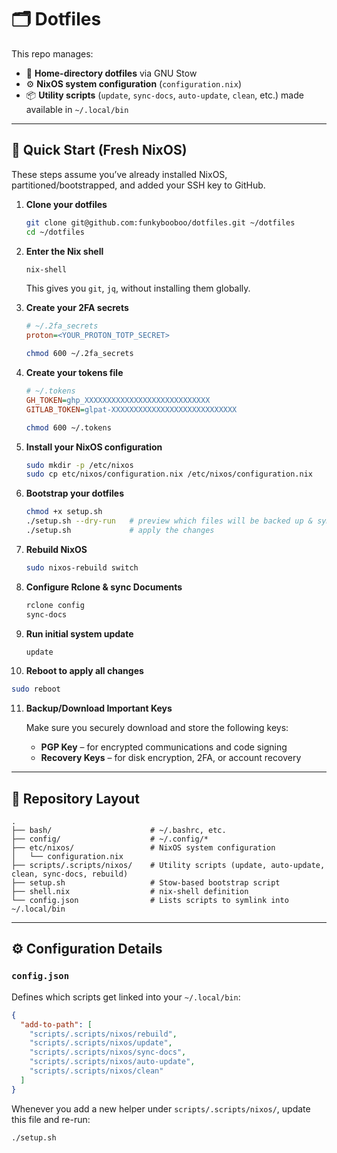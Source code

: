 # 🗂️ Dotfiles

This repo manages:

* 🧩 **Home-directory dotfiles** via GNU Stow
* ⚙️ **NixOS system configuration** (`configuration.nix`)
* 📦 **Utility scripts** (`update`, `sync-docs`, `auto-update`, `clean`, etc.) made available in `~/.local/bin`

---

## 🚀 Quick Start (Fresh NixOS)

These steps assume you’ve already installed NixOS, partitioned/bootstrapped, and added your SSH key to GitHub.

1. **Clone your dotfiles**

   ```bash
   git clone git@github.com:funkybooboo/dotfiles.git ~/dotfiles
   cd ~/dotfiles
   ```

2. **Enter the Nix shell**

   ```bash
   nix-shell
   ```

   This gives you `git`, `jq`, without installing them globally.

3. **Create your 2FA secrets**

   ```ini
   # ~/.2fa_secrets
   proton=<YOUR_PROTON_TOTP_SECRET>
   ```

   ```bash
   chmod 600 ~/.2fa_secrets
   ```

4. **Create your tokens file**

   ```ini
   # ~/.tokens
   GH_TOKEN=ghp_XXXXXXXXXXXXXXXXXXXXXXXXXXXX
   GITLAB_TOKEN=glpat-XXXXXXXXXXXXXXXXXXXXXXXXXXXX
   ```

   ```bash
   chmod 600 ~/.tokens
   ```

5. **Install your NixOS configuration**

   ```bash
   sudo mkdir -p /etc/nixos
   sudo cp etc/nixos/configuration.nix /etc/nixos/configuration.nix
   ```

6. **Bootstrap your dotfiles**

   ```bash
   chmod +x setup.sh
   ./setup.sh --dry-run   # preview which files will be backed up & symlinked
   ./setup.sh             # apply the changes
   ```

7. **Rebuild NixOS**

   ```bash
   sudo nixos-rebuild switch
   ```

8. **Configure Rclone & sync Documents**

   ```bash
   rclone config
   sync-docs
   ```

9. **Run initial system update**

    ```bash
    update
    ```

10. **Reboot to apply all changes**

  ```bash
  sudo reboot
  ```

11. **Backup/Download Important Keys**

    Make sure you securely download and store the following keys:

    - **PGP Key** – for encrypted communications and code signing
    - **Recovery Keys** – for disk encryption, 2FA, or account recovery

---

## 📁 Repository Layout

```
.
├── bash/                      # ~/.bashrc, etc.
├── config/                    # ~/.config/*
├── etc/nixos/                 # NixOS system configuration
│   └── configuration.nix
├── scripts/.scripts/nixos/    # Utility scripts (update, auto-update, clean, sync-docs, rebuild)
├── setup.sh                   # Stow-based bootstrap script
├── shell.nix                  # nix-shell definition
└── config.json                # Lists scripts to symlink into ~/.local/bin
```

---

## ⚙️ Configuration Details

### `config.json`

Defines which scripts get linked into your `~/.local/bin`:

```json
{
  "add-to-path": [
    "scripts/.scripts/nixos/rebuild",
    "scripts/.scripts/nixos/update",
    "scripts/.scripts/nixos/sync-docs",
    "scripts/.scripts/nixos/auto-update",
    "scripts/.scripts/nixos/clean"
  ]
}
```

Whenever you add a new helper under `scripts/.scripts/nixos/`, update this file and re-run:

```bash
./setup.sh
```
